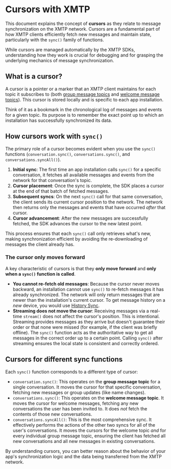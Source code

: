 # Cursors with XMTP

This document explains the concept of **cursors** as they relate to message synchronization on the XMTP network. Cursors are a fundamental part of how XMTP clients efficiently fetch new messages and maintain state, particularly with the `sync()` family of functions.

While cursors are managed automatically by the XMTP SDKs, understanding how they work is crucial for debugging and for grasping the underlying mechanics of message synchronization.

## What is a cursor?

A cursor is a pointer or a marker that an XMTP client maintains for each topic it subscribes to (both [group message topics](/protocol/topics#group-message-topic) and [welcome message topics](/protocol/topics#welcome-message-topic)). This cursor is stored locally and is specific to each app installation.

Think of it as a bookmark in the chronological log of messages and events for a given topic. Its purpose is to remember the exact point up to which an installation has successfully synchronized its data.

## How cursors work with `sync()`

The primary role of a cursor becomes evident when you use the `sync()` functions (`conversation.sync()`, `conversations.sync()`, and `conversations.syncAll()`).

1.  **Initial sync**: The first time an app installation calls `sync()` for a specific conversation, it fetches all available messages and events from the network for that conversation's topic.
2.  **Cursor placement**: Once the sync is complete, the SDK places a cursor at the end of that batch of fetched messages.
3.  **Subsequent syncs**: On the next `sync()` call for that same conversation, the client sends its current cursor position to the network. The network then returns only the messages and events that have occurred *after* that cursor.
4.  **Cursor advancement**: After the new messages are successfully fetched, the SDK advances the cursor to the new latest point.

This process ensures that each `sync()` call only retrieves what's new, making synchronization efficient by avoiding the re-downloading of messages the client already has.

### The cursor only moves forward

A key characteristic of cursors is that they **only move forward** and **only when a `sync()` function is called**.

- **You cannot re-fetch old messages**: Because the cursor never moves backward, an installation cannot use `sync()` to re-fetch messages it has already synchronized. The network will only return messages that are newer than the installation's current cursor. To get message history on a *new* device, you would use [History Sync](/inboxes/history-sync).
- **Streaming does not move the cursor**: Receiving messages via a real-time `stream()` does not affect the cursor's position. This is intentional. Streaming provides messages as they arrive but doesn't guarantee their order or that none were missed (for example, if the client was briefly offline). The `sync()` function acts as the authoritative way to get all messages in the correct order up to a certain point. Calling `sync()` after streaming ensures the local state is consistent and correctly ordered.

## Cursors for different sync functions

Each `sync()` function corresponds to a different type of cursor:

- `conversation.sync()`: This operates on the **group message topic** for a single conversation. It moves the cursor for that specific conversation, fetching new messages or group updates (like name changes).
- `conversations.sync()`: This operates on the **welcome message topic**. It moves the cursor for welcome messages, fetching any new conversations the user has been invited to. It does *not* fetch the contents of those new conversations.
- `conversations.syncAll()`: This is the most comprehensive sync. It effectively performs the actions of the other two syncs for all of the user's conversations. It moves the cursors for the welcome topic *and* for every individual group message topic, ensuring the client has fetched all new conversations and all new messages in existing conversations.

By understanding cursors, you can better reason about the behavior of your app's synchronization logic and the data being transferred from the XMTP network.
